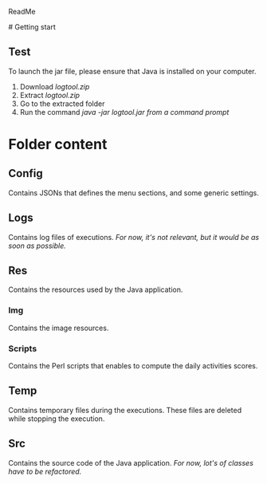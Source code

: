 ReadMe

# Getting start

## Test

To launch the jar file, please ensure that Java is installed on your computer.

1. Download *logtool.zip*
2. Extract *logtool.zip*
3. Go to the extracted folder
4. Run the command *java -jar logtool.jar from a command prompt*

# Folder content

## Config

Contains JSONs that defines the menu sections, and some generic settings.

## Logs

Contains log files of executions.
*For now, it's not relevant, but it would be as soon as possible.*

## Res

Contains the resources used by the Java application.

### Img

Contains the image resources.

### Scripts

Contains the Perl scripts that enables to compute the daily activities scores.

## Temp

Contains temporary files during the executions. These files are deleted while stopping the execution.

## Src

Contains the source code of the Java application.
*For now, lot's of classes have to be refactored.*
